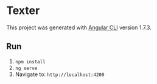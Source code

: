 # Texter

This project was generated with [Angular CLI](https://github.com/angular/angular-cli) version 1.7.3.

## Run

1. `npm install`
2. `ng serve`
3. Navigate to: `http://localhost:4200`
